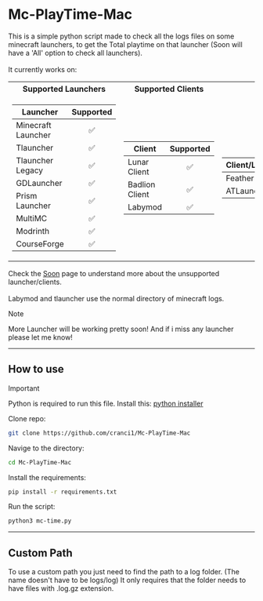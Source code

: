 # Mc-PlayTime-Mac

This is a simple python script made to check all the logs files on some minecraft launchers, to get the Total playtime on that launcher (Soon will have a 'All' option to check all launchers).
<br>
<br>
It currently works on:

<table>
<tr>
        <th>Supported Launchers</th>
        <th>Supported Clients</th>
        <th>Require Time</th>
</tr>
<tr><td>
        
| Launcher  | Supported |
| ------- | :-------: |
| Minecraft Launcher | :white_check_mark: |
| Tlauncher   | :white_check_mark: |
| Tlauncher Legacy   | :white_check_mark: |
| GDLauncher   | :white_check_mark: |
| Prism Launcher   | :white_check_mark:  |
| MultiMC   | :white_check_mark: |
| Modrinth   | :white_check_mark: |
| CourseForge   | :white_check_mark: |

</td><td>
    
| Client | Supported |
| ------- | :-------: |
| Lunar Client   | :white_check_mark: |
| Badlion Client| :white_check_mark: |
| Labymod | :white_check_mark: |

</td><td>
    
| Client/Launcher | Supported |
| ------- | :-------: |
| Feather Client| :x: |
| ATLauncher   |  :x: |

</td></tr>
</table>

Check the [Soon](/soon.md) page to understand more about the unsupported launcher/clients.
<br>
<br>
Labymod and tlauncher use the normal directory of minecraft logs.

> [!Note]
> More Launcher will be working pretty soon! And if i miss any launcher please let me know!

---

## How to use

> [!IMPORTANT]
> Python is required to run this file. Install this: [python installer](https://www.python.org/downloads/)

Clone repo:

```sh
git clone https://github.com/cranci1/Mc-PlayTime-Mac
```

Navige to the directory:

```sh
cd Mc-PlayTime-Mac
```

Install the requirements:

```sh
pip install -r requirements.txt
```

Run the script:

```sh
python3 mc-time.py
```

---

## Custom Path

To use a custom path you just need to find the path to a log folder. (The name doesn't have to be logs/log) It only requires that the folder needs to have files with .log.gz extension.
